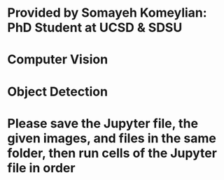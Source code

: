 # Provided by Somayeh Komeylian: PhD Student at UCSD & SDSU #
# Computer Vision #
# Object Detection #
# Please save the Jupyter file, the given images, and files in the same folder, then run cells of the Jupyter file in order #
